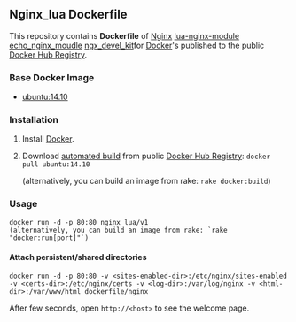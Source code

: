 ## Nginx_lua Dockerfile


This repository contains **Dockerfile** of
[Nginx](http://nginx.org/)
[lua-nginx-module](https://github.com/chaoslawful/lua-nginx-module.git)
[echo_nginx_moudle](https://github.com/agentzh/echo-nginx-module.git) [ngx_devel_kit](https://github.com/simpl/ngx_devel_kit.git)for 
[Docker](https://www.docker.com/)'s published to the public 
[Docker Hub Registry](https://registry.hub.docker.com/).


### Base Docker Image

* [ubuntu:14.10](http://dockerfile.github.io/#/ubuntu)


### Installation

1. Install [Docker](https://www.docker.com/).

2. Download [automated build](https://registry.hub.docker.com/u/dockerfile/nginx/) from public [Docker Hub Registry](https://registry.hub.docker.com/): `docker pull ubuntu:14.10`

   (alternatively, you can build an image from rake: `rake docker:build`)


### Usage

    docker run -d -p 80:80 nginx_lua/v1
    (alternatively, you can build an image from rake: `rake "docker:run[port]"`)

#### Attach persistent/shared directories

    docker run -d -p 80:80 -v <sites-enabled-dir>:/etc/nginx/sites-enabled -v <certs-dir>:/etc/nginx/certs -v <log-dir>:/var/log/nginx -v <html-dir>:/var/www/html dockerfile/nginx

After few seconds, open `http://<host>` to see the welcome page.
